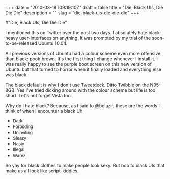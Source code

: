 +++
date = "2010-03-18T09:19:10Z"
draft = false
title = "Die, Black UIs, Die Die Die"
description = ""
slug = "die-black-uis-die-die-die"
+++

#"Die, Black UIs, Die Die Die"


 <p>I mentioned this on Twitter over the past two days. I absolutely hate black-heavy user-interfaces on anything. It was prompted by my trial of the soon-to-be-released Ubuntu 10.04.</p>
<p>All previous versions of Ubuntu had a colour scheme even more offensive than black: pooh brown. It's the first thing I change whenever I install it.&nbsp;I was really happy to see the purple boot screen on this new version of Ubuntu but that turned to horror when it finally loaded and everything else was black.</p>
<p>The black default is why I don't use Tweetdeck. Ditto Twibble on the N95-8GB. Yes I've tried dicking around with the colour scheme but life is too short. Let's not forget Vista too.</p>
<p>Why do I hate black? Because, as I said to @belazir, these are the words I think of when I encounter a black UI:</p>
<ul>
<li><span style="font-family: Helvetica, sans-serif; font-size: 14px; line-height: 17px;">Dark</span></li>
<li><span style="font-family: Helvetica, sans-serif; font-size: 14px; line-height: 17px;">Forboding</span></li>
<li><span style="font-family: Helvetica, sans-serif; font-size: 14px; line-height: 17px;">Uninviting</span></li>
<li><span style="font-family: Helvetica, sans-serif; font-size: 14px; line-height: 17px;">Sleazy</span></li>
<li><span style="font-family: Helvetica, sans-serif; font-size: 14px; line-height: 17px;">Nasty</span></li>
<li><span style="font-family: Helvetica, sans-serif; font-size: 14px; line-height: 17px;">Illegal</span></li>
<li><span style="font-family: Helvetica, sans-serif; font-size: 14px; line-height: 17px;">Warez</span></li>
</ul>
<p>So yay for black clothes to make people look sexy. But boo to black UIs that make us all look like script-kiddies.</p>
<p>&nbsp;</p>
 